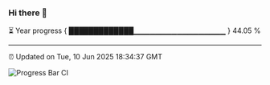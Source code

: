 ### Hi there 👋

⏳ Year progress { █████████████▁▁▁▁▁▁▁▁▁▁▁▁▁▁▁▁▁ } 44.05 %

---

⏰ Updated on Tue, 10 Jun 2025 18:34:37 GMT

![Progress Bar CI](https://github.com/ZhaoGui/ZhaoGui/workflows/Progress%20Bar%20CI/badge.svg)
